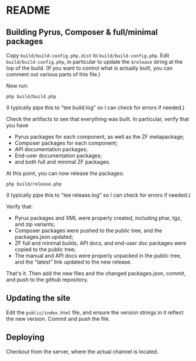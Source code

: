 README
======

Building Pyrus, Composer & full/minimal packages
------------------------------------------------

Copy ``build/build-config.php.dist`` to ``build/build-config.php``. Edit
``build/build-config.php``, in particular to update the ``$release`` string at
the top of the build. (If you want to control what is actually built, you can
comment out various parts of this file.)

Now run:

    php build/build.php

(I typically pipe this to "tee build.log" so I can check for errors if needed.)

Check the artifacts to see that everything was built. In particular, verify that
you have 

- Pyrus packages for each component, as well as the ZF metapackage; 
- Composer packages for each component;
- API documentation packages;
- End-user documentation packages;
- and both full and minimal ZF packages.

At this point, you can now release the packages:

    php build/release.php

(I typically pipe this to "tee release.log" so I can check for errors if needed.)

Verify that:

- Pyrus packages and XML were properly created, including phar, tgz, and zip
  variants;
- Composer packages were pushed to the public tree, and the packages.json
  updated;
- ZF full and minimal builds, API docs, and end-user doc packages were copied to
  the public tree;
- The manual and API docs were properly unpacked in the public tree, and the
  "latest" link updated to the new release.

That's it. Then add the new files and the changed packages.json, commit, and
push to the github repository.
 
Updating the site
-----------------

Edit the ``public/index.html`` file, and ensure the version strings in it
reflect the new version. Commit and push the file.

Deploying
---------

Checkout from the server, where the actual channel is located.
